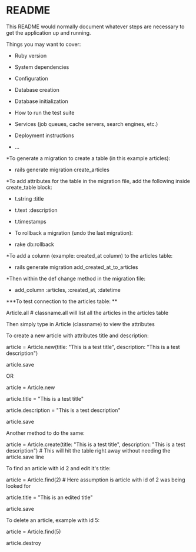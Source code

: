 # README

This README would normally document whatever steps are necessary to get the
application up and running.

Things you may want to cover:

* Ruby version

* System dependencies

* Configuration

* Database creation

* Database initialization

* How to run the test suite

* Services (job queues, cache servers, search engines, etc.)

* Deployment instructions

* ...

*To generate a migration to create a table (in this example articles):

- rails generate migration create_articles

*To add attributes for the table in the migration file, add the following inside create_table block:

- t.string :title

- t.text :description

- t.timestamps

* To rollback a migration (undo the last migration):

- rake db:rollback

*To add a column (example: created_at column) to the articles table:

- rails generate migration add_created_at_to_articles

*Then within the def change method in the migration file:

- add_column :articles, :created_at, :datetime

***To test connection to the articles table: **

Article.all # classname.all will list all the articles in the articles table

Then simply type in Article (classname) to view the attributes

To create a new article with attributes title and description:

article = Article.new(title: "This is a test title", description: "This is a test description")

article.save

OR

article = Article.new

article.title = "This is a test title"

article.description = "This is a test description"

article.save

Another method to do the same:

article = Article.create(title: "This is a test title", description: "This is a test description") # This will hit the table right away without needing the article.save line


To find an article with id 2 and edit it's title:

article = Article.find(2) # Here assumption is article with id of 2 was being looked for

article.title = "This is an edited title"

article.save

To delete an article, example with id 5:

article = Article.find(5)

article.destroy






